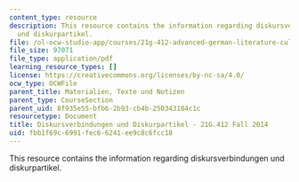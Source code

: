 ```yaml
---
content_type: resource
description: This resource contains the information regarding diskursverbindungen
  und diskurpartikel.
file: /ol-ocw-studio-app/courses/21g-412-advanced-german-literature-culture-madness-murder-mysteries-fall-2014/fbb1f69c6991fec66241ee9c8c6fcc18_MIT21G_412F14_Wo10-11_Di.pdf
file_size: 97071
file_type: application/pdf
learning_resource_types: []
license: https://creativecommons.org/licenses/by-nc-sa/4.0/
ocw_type: OCWFile
parent_title: Materialien, Texte und Notizen
parent_type: CourseSection
parent_uid: 8f935e55-bfb6-2b93-cb4b-250343184c1c
resourcetype: Document
title: Diskursverbindungen und Diskurpartikel - 21G.412 Fall 2014
uid: fbb1f69c-6991-fec6-6241-ee9c8c6fcc18
---
```

This resource contains the information regarding diskursverbindungen und diskurpartikel.